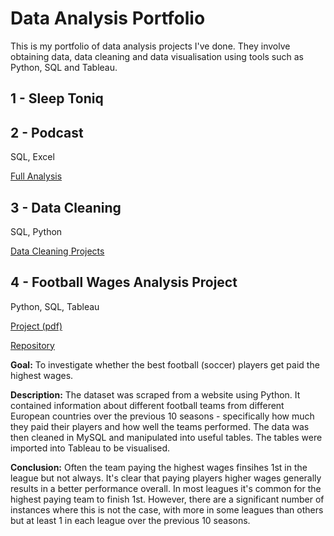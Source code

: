 # Data Analysis Portfolio
This is my portfolio of data analysis projects I've done. They involve obtaining data, data cleaning and data visualisation using tools such as Python, SQL and Tableau.

## 1 - Sleep Toniq

## 2 - Podcast
SQL, Excel

[Full Analysis](https://github.com/mattclark186/Podcast)

## 3 - Data Cleaning
SQL, Python

[Data Cleaning Projects](https://github.com/mattclark186/Data-Cleaning/tree/main)


## 4 - Football Wages Analysis Project
Python, SQL, Tableau

[Project (pdf)](https://github.com/mattclark186/Football-Wages-Project/blob/main/Football%20Wages%20Analysis.pdf)

[Repository](https://github.com/mattclark186/Football-Wages-Project)

**Goal:** To investigate whether the best football (soccer) players get paid the highest wages. 

**Description:** The dataset was scraped from a website using Python. It contained information about different football teams from different European countries over the previous 10 seasons - specifically how much they paid their players and how well the teams performed. The data was then cleaned in MySQL and manipulated into useful tables. The tables were imported into Tableau to be visualised. 

**Conclusion:** Often the team paying the highest wages finsihes 1st in the league but not always. It's clear that paying players higher wages generally results in a better performance overall. In most leagues it's common for the highest paying team to finish 1st. However, there are a significant number of instances where this is not the case, with more in some leagues than others but at least 1 in each league over the previous 10 seasons.
